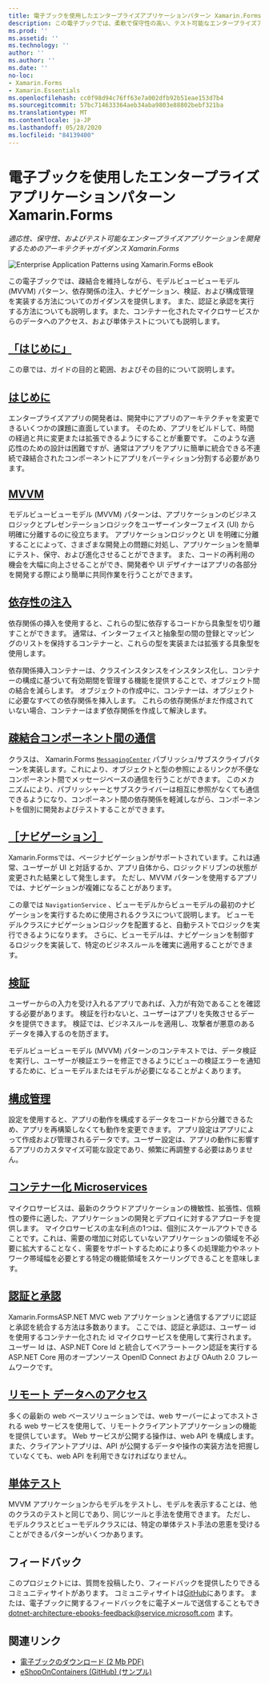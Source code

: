 ```yaml
---
title: 電子ブックを使用したエンタープライズアプリケーションパターン Xamarin.Forms
description: この電子ブックでは、柔軟で保守性の高い、テスト可能なエンタープライズアプリケーションを開発するためのアーキテクチャガイダンスを提供し Xamarin.Forms ます。
ms.prod: ''
ms.assetid: ''
ms.technology: ''
author: ''
ms.author: ''
ms.date: ''
no-loc:
- Xamarin.Forms
- Xamarin.Essentials
ms.openlocfilehash: cc0f98d94c76ff63e7a002dfb92b51eae153d7b4
ms.sourcegitcommit: 57bc714633364aeb34aba9803e88802bebf321ba
ms.translationtype: MT
ms.contentlocale: ja-JP
ms.lasthandoff: 05/28/2020
ms.locfileid: "84139400"
---
```

# <a name="enterprise-application-patterns-using-xamarinforms-ebook"></a>電子ブックを使用したエンタープライズアプリケーションパターン Xamarin.Forms

_適応性、保守性、およびテスト可能なエンタープライズアプリケーションを開発するためのアーキテクチャガイダンス Xamarin.Forms_

![](images/cover-sml.png "Enterprise Application Patterns using Xamarin.Forms eBook")

この電子ブックでは、疎結合を維持しながら、モデルビュービューモデル (MVVM) パターン、依存関係の注入、ナビゲーション、検証、および構成管理を実装する方法についてのガイダンスを提供します。 また、認証と承認を実行する方法についても説明します。また、コンテナー化されたマイクロサービスからのデータへのアクセス、および単体テストについても説明します。

## <a name="preface"></a>[「はじめに」](preface.md)

この章では、ガイドの目的と範囲、およびその目的について説明します。

## <a name="introduction"></a>[はじめに](introduction.md)

エンタープライズアプリの開発者は、開発中にアプリのアーキテクチャを変更できるいくつかの課題に直面しています。 そのため、アプリをビルドして、時間の経過と共に変更または拡張できるようにすることが重要です。 このような適応性のための設計は困難ですが、通常はアプリをアプリに簡単に統合できる不連続で疎結合されたコンポーネントにアプリをパーティション分割する必要があります。

## <a name="mvvm"></a>[MVVM](mvvm.md)

モデルビュービューモデル (MVVM) パターンは、アプリケーションのビジネスロジックとプレゼンテーションロジックをユーザーインターフェイス (UI) から明確に分離するのに役立ちます。 アプリケーションロジックと UI を明確に分離することによって、さまざまな開発上の問題に対処し、アプリケーションを簡単にテスト、保守、および進化させることができます。 また、コードの再利用の機会を大幅に向上させることができ、開発者や UI デザイナーはアプリの各部分を開発する際により簡単に共同作業を行うことができます。

## <a name="dependency-injection"></a>[依存性の注入](dependency-injection.md)

依存関係の挿入を使用すると、これらの型に依存するコードから具象型を切り離すことができます。 通常は、インターフェイスと抽象型の間の登録とマッピングのリストを保持するコンテナーと、これらの型を実装または拡張する具象型を使用します。

依存関係挿入コンテナーは、クラスインスタンスをインスタンス化し、コンテナーの構成に基づいて有効期間を管理する機能を提供することで、オブジェクト間の結合を減らします。 オブジェクトの作成中に、コンテナーは、オブジェクトに必要なすべての依存関係を挿入します。 これらの依存関係がまだ作成されていない場合、コンテナーはまず依存関係を作成して解決します。

## <a name="communicating-between-loosely-coupled-components"></a>[疎結合コンポーネント間の通信](communicating-between-loosely-coupled-components.md)

クラスは、 Xamarin.Forms [`MessagingCenter`](xref:Xamarin.Forms.MessagingCenter) パブリッシュ/サブスクライブパターンを実装します。これにより、オブジェクトと型の参照によるリンクが不便なコンポーネント間でメッセージベースの通信を行うことができます。 このメカニズムにより、パブリッシャーとサブスクライバーは相互に参照がなくても通信できるようになり、コンポーネント間の依存関係を軽減しながら、コンポーネントを個別に開発およびテストすることができます。

## <a name="navigation"></a>[［ナビゲーション］](navigation.md)

Xamarin.Formsでは、ページナビゲーションがサポートされています。これは通常、ユーザーが UI と対話するか、アプリ自体から、ロジックドリブンの状態が変更された結果として発生します。 ただし、MVVM パターンを使用するアプリでは、ナビゲーションが複雑になることがあります。

この章では `NavigationService` 、ビューモデルからビューモデルの最初のナビゲーションを実行するために使用されるクラスについて説明します。 ビューモデルクラスにナビゲーションロジックを配置すると、自動テストでロジックを実行できるようになります。 さらに、ビューモデルは、ナビゲーションを制御するロジックを実装して、特定のビジネスルールを確実に適用することができます。

## <a name="validation"></a>[検証](validation.md)

ユーザーからの入力を受け入れるアプリであれば、入力が有効であることを確認する必要があります。 検証を行わないと、ユーザーはアプリを失敗させるデータを提供できます。 検証では、ビジネスルールを適用し、攻撃者が悪意のあるデータを挿入するのを防ぎます。

モデルビュービューモデル (MVVM) パターンのコンテキストでは、データ検証を実行し、ユーザーが検証エラーを修正できるようにビューの検証エラーを通知するために、ビューモデルまたはモデルが必要になることがよくあります。

## <a name="configuration-management"></a>[構成管理](configuration-management.md)

設定を使用すると、アプリの動作を構成するデータをコードから分離できるため、アプリを再構築しなくても動作を変更できます。 アプリ設定はアプリによって作成および管理されるデータです。ユーザー設定は、アプリの動作に影響するアプリのカスタマイズ可能な設定であり、頻繁に再調整する必要はありません。

## <a name="containerized-microservices"></a>[コンテナー化 Microservices](containerized-microservices.md)

マイクロサービスは、最新のクラウドアプリケーションの機敏性、拡張性、信頼性の要件に適した、アプリケーションの開発とデプロイに対するアプローチを提供します。 マイクロサービスの主な利点の1つは、個別にスケールアウトできることです。これは、需要の増加に対応していないアプリケーションの領域を不必要に拡大することなく、需要をサポートするためにより多くの処理能力やネットワーク帯域幅を必要とする特定の機能領域をスケーリングできることを意味します。

## <a name="authentication-and-authorization"></a>[認証と承認](authentication-and-authorization.md)

Xamarin.FormsASP.NET MVC web アプリケーションと通信するアプリに認証と承認を統合する方法は多数あります。 ここでは、認証と承認は、ユーザー id を使用するコンテナー化された id マイクロサービスを使用して実行されます。 ユーザー Id は、ASP.NET Core Id と統合してベアラートークン認証を実行する ASP.NET Core 用のオープンソース OpenID Connect および OAuth 2.0 フレームワークです。

## <a name="accessing-remote-data"></a>[リモート データへのアクセス](accessing-remote-data.md)

多くの最新の web ベースソリューションでは、web サーバーによってホストされる web サービスを使用して、リモートクライアントアプリケーションの機能を提供しています。 Web サービスが公開する操作は、web API を構成します。また、クライアントアプリは、API が公開するデータや操作の実装方法を把握していなくても、web API を利用できなければなりません。

## <a name="unit-testing"></a>[単体テスト](unit-testing.md)

MVVM アプリケーションからモデルをテストし、モデルを表示することは、他のクラスのテストと同じであり、同じツールと手法を使用できます。 ただし、モデルクラスとビューモデルクラスには、特定の単体テスト手法の恩恵を受けることができるパターンがいくつかあります。

## <a name="feedback"></a>フィードバック

このプロジェクトには、質問を投稿したり、フィードバックを提供したりできるコミュニティサイトがあります。 コミュニティサイトは[GitHub](https://github.com/dotnet-architecture/eShopOnContainers)にあります。 または、電子ブックに関するフィードバックをに電子メールで送信することもでき [dotnet-architecture-ebooks-feedback@service.microsoft.com](mailto:dotnet-architecture-ebooks-feedback@service.microsoft.com) ます。

## <a name="related-links"></a>関連リンク

- [電子ブックのダウンロード (2 Mb PDF)](https://aka.ms/xamarinpatternsebook)
- [eShopOnContainers (GitHub) (サンプル)](https://github.com/dotnet-architecture/eShopOnContainers)

